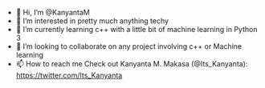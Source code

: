 - 👋 Hi, I’m @KanyantaM
- 👀 I’m interested in pretty much anything techy
- 🌱 I’m currently learning c++ with a little bit of machine learning in Python 3
- 💞️ I’m looking to collaborate on any project involving c++ or Machine learning 
- 📫 How to reach me Check out Kanyanta M. Makasa (@Its_Kanyanta): https://twitter.com/Its_Kanyanta

<!---
KanyantaM/KanyantaM is a ✨ special ✨ repository because its `README.md` (this file) appears on your GitHub profile.
You can click the Preview link to take a look at your changes.
--->
